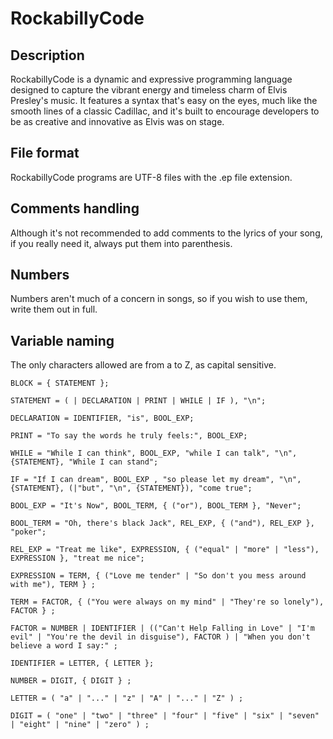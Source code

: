 # RockabillyCode

## Description

RockabillyCode is a dynamic and expressive programming language designed to capture the vibrant energy and timeless charm of Elvis Presley's music. It features a syntax that's easy on the eyes, much like the smooth lines of a classic Cadillac, and it's built to encourage developers to be as creative and innovative as Elvis was on stage.

## File format

RockabillyCode programs are UTF-8 files with the .ep file extension.

## Comments handling

Although it's not recommended to add comments to the lyrics of your song, if you really need it, always put them into parenthesis.

## Numbers

Numbers aren't much of a concern in songs, so if you wish to use them, write them out in full.

## Variable naming

The only characters allowed are from a to Z, as capital sensitive.

```EBNF
BLOCK = { STATEMENT };

STATEMENT = ( | DECLARATION | PRINT | WHILE | IF ), "\n";

DECLARATION = IDENTIFIER, "is", BOOL_EXP;

PRINT = "To say the words he truly feels:", BOOL_EXP;

WHILE = "While I can think", BOOL_EXP, "while I can talk", "\n", {STATEMENT}, "While I can stand";

IF = "If I can dream", BOOL_EXP , "so please let my dream", "\n", {STATEMENT}, (|"but", "\n", {STATEMENT}), "come true";

BOOL_EXP = "It's Now", BOOL_TERM, { ("or"), BOOL_TERM }, "Never";

BOOL_TERM = "Oh, there's black Jack", REL_EXP, { ("and"), REL_EXP }, "poker";

REL_EXP = "Treat me like", EXPRESSION, { ("equal" | "more" | "less"), EXPRESSION }, "treat me nice";

EXPRESSION = TERM, { ("Love me tender" | "So don't you mess around with me"), TERM } ;

TERM = FACTOR, { ("You were always on my mind" | "They're so lonely"), FACTOR } ;

FACTOR = NUMBER | IDENTIFIER | (("Can't Help Falling in Love" | "I'm evil" | "You're the devil in disguise"), FACTOR ) | "When you don't believe a word I say:" ;

IDENTIFIER = LETTER, { LETTER };

NUMBER = DIGIT, { DIGIT } ;

LETTER = ( "a" | "..." | "z" | "A" | "..." | "Z" ) ;

DIGIT = ( "one" | "two" | "three" | "four" | "five" | "six" | "seven" | "eight" | "nine" | "zero" ) ;
```
